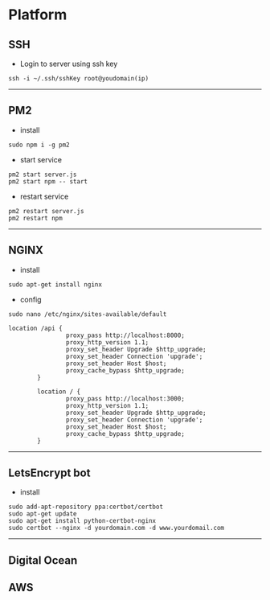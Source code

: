 # Platform

## SSH

- Login to server using ssh key

```
ssh -i ~/.ssh/sshKey root@youdomain(ip)
```

---

## PM2

- install

```
sudo npm i -g pm2
```

- start service

```
pm2 start server.js
pm2 start npm -- start
```

- restart service

```
pm2 restart server.js
pm2 restart npm
```

---

## NGINX

- install

```
sudo apt-get install nginx
```

- config

```
sudo nano /etc/nginx/sites-available/default
```

```
location /api {
                proxy_pass http://localhost:8000;
                proxy_http_version 1.1;
                proxy_set_header Upgrade $http_upgrade;
                proxy_set_header Connection 'upgrade';
                proxy_set_header Host $host;
                proxy_cache_bypass $http_upgrade;
        }

        location / {
                proxy_pass http://localhost:3000;
                proxy_http_version 1.1;
                proxy_set_header Upgrade $http_upgrade;
                proxy_set_header Connection 'upgrade';
                proxy_set_header Host $host;
                proxy_cache_bypass $http_upgrade;
        }
```

---

## LetsEncrypt bot

- install

```
sudo add-apt-repository ppa:certbot/certbot
sudo apt-get update
sudo apt-get install python-certbot-nginx
sudo certbot --nginx -d yourdomain.com -d www.yourdomail.com
```

---

## Digital Ocean

## AWS
